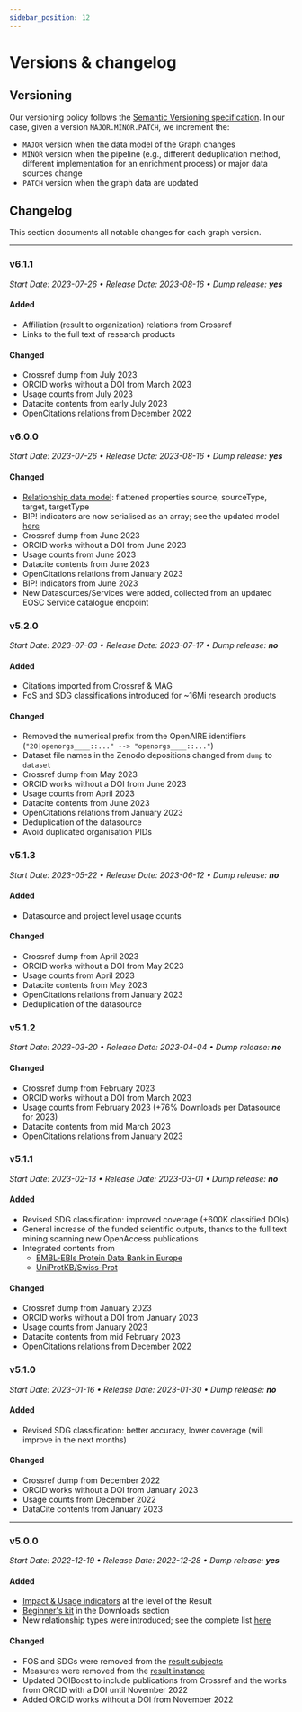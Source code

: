 ```yaml
---
sidebar_position: 12
---
```


# Versions & changelog

## Versioning

Our versioning policy follows the [Semantic Versioning specification](https://semver.org/). 
In our case, given a version `MAJOR.MINOR.PATCH`, we increment the:

* `MAJOR` version when the data model of the Graph changes
* `MINOR` version when the pipeline (e.g., different deduplication method, different implementation for an enrichment process) or major data sources change
* `PATCH` version when the graph data are updated

## Changelog

This section documents all notable changes for each graph version.

---

### v6.1.1
_Start Date: 2023-07-26 &bull; Release Date: 2023-08-16 &bull; Dump release: **yes**_

#### Added 
- Affiliation (result to organization) relations from Crossref 
- Links to the full text of research products

#### Changed
- Crossref dump from July 2023
- ORCID works without a DOI from March 2023
- Usage counts from July 2023
- Datacite contents from early July 2023
- OpenCitations relations from December 2022

### v6.0.0
_Start Date: 2023-07-26 &bull; Release Date: 2023-08-16 &bull; Dump release: **yes**_

#### Changed

- [Relationship data model](/data-model/relationships/relationship-object): flattened properties source, sourceType, target, targetType
- BIP! indicators are now serialised as an array; see the updated model [here](/data-model/entities/other#bipindicators) 
- Crossref dump from June 2023
- ORCID works without a DOI from June 2023
- Usage counts from June 2023
- Datacite contents from June 2023
- OpenCitations relations from January 2023
- BIP! indicators from June 2023
- New Datasources/Services were added, collected from an updated EOSC Service catalogue endpoint


### v5.2.0
_Start Date: 2023-07-03 &bull; Release Date: 2023-07-17 &bull; Dump release: **no**_

#### Added
- Citations imported from Crossref & MAG
- FoS and SDG classifications introduced for ~16Mi research products

#### Changed

- Removed the numerical prefix from the OpenAIRE identifiers (```"20|openorgs____::..." --> "openorgs____::..."```)
- Dataset file names in the Zenodo depositions changed from `dump` to `dataset`
- Crossref dump from May 2023
- ORCID works without a DOI from June 2023
- Usage counts from April 2023
- Datacite contents from June 2023
- OpenCitations relations from January 2023
- Deduplication of the datasource
- Avoid duplicated organisation PIDs

### v5.1.3
_Start Date: 2023-05-22 &bull; Release Date: 2023-06-12 &bull; Dump release: **no**_

#### Added
- Datasource and project level usage counts

#### Changed

- Crossref dump from April 2023
- ORCID works without a DOI from May 2023
- Usage counts from April 2023
- Datacite contents from May 2023
- OpenCitations relations from January 2023
- Deduplication of the datasource

### v5.1.2
_Start Date: 2023-03-20 &bull; Release Date: 2023-04-04 &bull; Dump release: **no**_

#### Changed

- Crossref dump from February 2023
- ORCID works without a DOI from March 2023
- Usage counts from February 2023 (+76% Downloads per Datasource for 2023)
- Datacite contents from mid March 2023
- OpenCitations relations from January 2023

### v5.1.1
_Start Date: 2023-02-13 &bull; Release Date: 2023-03-01 &bull; Dump release: **no**_

#### Added

- Revised SDG classification: improved coverage (+600K classified DOIs)
- General increase of the funded scientific outputs, thanks to the full text mining scanning new OpenAccess publications
- Integrated contents from
  - [EMBL-EBIs Protein Data Bank in Europe](/graph-production-workflow/aggregation/non-compatible-sources/ebi)
  - [UniProtKB/Swiss-Prot](/graph-production-workflow//aggregation/non-compatible-sources/uniprot)

#### Changed

- Crossref dump from January 2023
- ORCID works without a DOI from January 2023
- Usage counts from January 2023
- Datacite contents from mid February 2023
- OpenCitations relations from December 2022

### v5.1.0
_Start Date: 2023-01-16 &bull; Release Date: 2023-01-30 &bull; Dump release: **no**_

#### Added

- Revised SDG classification: better accuracy, lower coverage (will improve in the next months)

#### Changed

- Crossref dump from December 2022
- ORCID works without a DOI from January 2023
- Usage counts from December 2022
- DataCite contents from January 2023

---

### v5.0.0

_Start Date: 2022-12-19 &bull; Release Date: 2022-12-28 &bull; Dump release: **yes**_

#### Added

- [Impact & Usage indicators](/data-model/entities/result#indicators) at the level of the Result
- [Beginner's kit](/downloads/beginners-kit) in the Downloads section
- New relationship types were introduced; see the complete list [here](/data-model/relationships/relationship-types)

#### Changed

- FOS and SDGs were removed from the [result subjects](/data-model/entities/result#subjects)
- Measures were removed from the [result instance](/data-model/entities/result#instance)
- Updated DOIBoost to include publications from Crossref and the works from ORCID with a DOI until November 2022
- Added ORCID works without a DOI from November 2022

